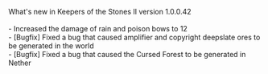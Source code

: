 What's new in Keepers of the Stones II version 1.0.0.42<br/>
<br />- Increased the damage of rain and poison bows to 12
<br />- [Bugfix] Fixed a bug that caused amplifier and copyright deepslate ores to be generated in the world
<br />- [Bugfix] Fixed a bug that caused the Cursed Forest to be generated in Nether